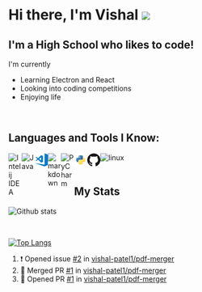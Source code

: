 # Hi there, I'm Vishal <img src="https://raw.githubusercontent.com/MartinHeinz/MartinHeinz/master/wave.gif" width="30px">

## I'm a High School who likes to code!
I'm currently
- Learning Electron and React
- Looking into coding competitions
- Enjoying life

<br>

## Languages and Tools I Know:

<img align="left" alt="Intelij IDEA" width="26px" src="https://cdn.iconscout.com/icon/free/png-512/intellij-idea-569199.png" /> 
<img align="left" alt="Java" width="26px" src="https://img.icons8.com/color/240/000000/java-coffee-cup-logo.png">
<img align="left" alt="Visual Studio Code" width="26px" src="https://raw.githubusercontent.com/github/explore/80688e429a7d4ef2fca1e82350fe8e3517d3494d/topics/visual-studio-code/visual-studio-code.png" /> 
<img align="left" alt="markdown" width="26px" src="https://img.icons8.com/ios-filled/100/000000/markdown.png">
<img align="left" alt="PyCharm" width="26px" src="https://upload.wikimedia.org/wikipedia/commons/thumb/a/a1/PyCharm_Logo.svg/1024px-PyCharm_Logo.svg.png" /> 
<img align="left" alt="Python" width="26px" src="https://raw.githubusercontent.com/github/explore/80688e429a7d4ef2fca1e82350fe8e3517d3494d/topics/python/python.png" /> 
<img align="left" alt="GitHub" width="26px" src="https://raw.githubusercontent.com/github/explore/78df643247d429f6cc873026c0622819ad797942/topics/github/github.png" /> 
<img alt="linux" width="26px" src="https://img.icons8.com/color/96/000000/linux.png">

<br>
<br>

## My Stats

![Github stats](https://github-readme-stats.vercel.app/api?username=vishal-patel1)

<br>

[![Top Langs](https://github-readme-stats.vercel.app/api/top-langs/?username=vishal-patel1)](https://github.com/anuraghazra/github-readme-stats)


<!--START_SECTION:activity-->
1. ❗️ Opened issue [#2](https://github.com/vishal-patel1/pdf-merger/issues/2) in [vishal-patel1/pdf-merger](https://github.com/vishal-patel1/pdf-merger)
2. 🎉 Merged PR [#1](https://github.com/vishal-patel1/pdf-merger/pull/1) in [vishal-patel1/pdf-merger](https://github.com/vishal-patel1/pdf-merger)
3. 💪 Opened PR [#1](https://github.com/vishal-patel1/pdf-merger/pull/1) in [vishal-patel1/pdf-merger](https://github.com/vishal-patel1/pdf-merger)
<!--END_SECTION:activity-->
